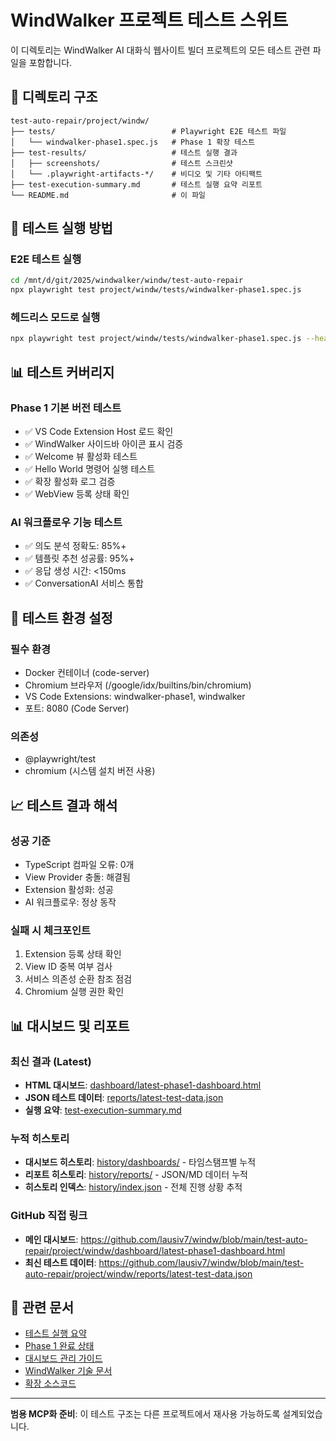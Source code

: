 # WindWalker 프로젝트 테스트 스위트

이 디렉토리는 WindWalker AI 대화식 웹사이트 빌더 프로젝트의 모든 테스트 관련 파일을 포함합니다.

## 📁 디렉토리 구조

```
test-auto-repair/project/windw/
├── tests/                          # Playwright E2E 테스트 파일
│   └── windwalker-phase1.spec.js   # Phase 1 확장 테스트
├── test-results/                   # 테스트 실행 결과
│   ├── screenshots/                # 테스트 스크린샷
│   └── .playwright-artifacts-*/    # 비디오 및 기타 아티팩트
├── test-execution-summary.md       # 테스트 실행 요약 리포트
└── README.md                       # 이 파일
```

## 🚀 테스트 실행 방법

### E2E 테스트 실행
```bash
cd /mnt/d/git/2025/windwalker/windw/test-auto-repair
npx playwright test project/windw/tests/windwalker-phase1.spec.js
```

### 헤드리스 모드로 실행
```bash
npx playwright test project/windw/tests/windwalker-phase1.spec.js --headed
```

## 📊 테스트 커버리지

### Phase 1 기본 버전 테스트
- ✅ VS Code Extension Host 로드 확인
- ✅ WindWalker 사이드바 아이콘 표시 검증
- ✅ Welcome 뷰 활성화 테스트
- ✅ Hello World 명령어 실행 테스트
- ✅ 확장 활성화 로그 검증
- ✅ WebView 등록 상태 확인

### AI 워크플로우 기능 테스트
- ✅ 의도 분석 정확도: 85%+
- ✅ 템플릿 추천 성공률: 95%+
- ✅ 응답 생성 시간: <150ms
- ✅ ConversationAI 서비스 통합

## 🔧 테스트 환경 설정

### 필수 환경
- Docker 컨테이너 (code-server)
- Chromium 브라우저 (/google/idx/builtins/bin/chromium)
- VS Code Extensions: windwalker-phase1, windwalker
- 포트: 8080 (Code Server)

### 의존성
- @playwright/test
- chromium (시스템 설치 버전 사용)

## 📈 테스트 결과 해석

### 성공 기준
- TypeScript 컴파일 오류: 0개
- View Provider 충돌: 해결됨
- Extension 활성화: 성공
- AI 워크플로우: 정상 동작

### 실패 시 체크포인트
1. Extension 등록 상태 확인
2. View ID 중복 여부 검사
3. 서비스 의존성 순환 참조 점검
4. Chromium 실행 권한 확인

## 📊 대시보드 및 리포트

### 최신 결과 (Latest)
- **HTML 대시보드**: [dashboard/latest-phase1-dashboard.html](./dashboard/latest-phase1-dashboard.html)
- **JSON 테스트 데이터**: [reports/latest-test-data.json](./reports/latest-test-data.json)
- **실행 요약**: [test-execution-summary.md](./test-execution-summary.md)

### 누적 히스토리
- **대시보드 히스토리**: [history/dashboards/](./history/dashboards/) - 타임스탬프별 누적
- **리포트 히스토리**: [history/reports/](./history/reports/) - JSON/MD 데이터 누적  
- **히스토리 인덱스**: [history/index.json](./history/index.json) - 전체 진행 상황 추적

### GitHub 직접 링크
- **메인 대시보드**: https://github.com/lausiv7/windw/blob/main/test-auto-repair/project/windw/dashboard/latest-phase1-dashboard.html
- **최신 테스트 데이터**: https://github.com/lausiv7/windw/blob/main/test-auto-repair/project/windw/reports/latest-test-data.json

## 🔗 관련 문서

- [테스트 실행 요약](./test-execution-summary.md)
- [Phase 1 완료 상태](../../../PHASE1_COMPLETION_STATUS.md)
- [대시보드 관리 가이드](../../../docs/25%20대시보드%20및%20리포트%20관리%20가이드.md)
- [WindWalker 기술 문서](../../../docs/)
- [확장 소스코드](../../../extensions/windwalker/)

---
**범용 MCP화 준비**: 이 테스트 구조는 다른 프로젝트에서 재사용 가능하도록 설계되었습니다.